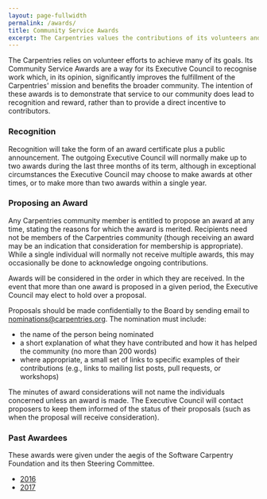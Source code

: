 ```yaml
---
layout: page-fullwidth
permalink: /awards/
title: Community Service Awards
excerpt: The Carpentries values the contributions of its volunteers and seeks to recognize outstanding effort 
---
```


The Carpentries relies on volunteer efforts to
achieve many of its goals. Its Community Service Awards are a way for
its Executive Council to recognise work which, in its opinion,
significantly improves the fulfillment of the Carpentries' mission and
benefits the broader community. The intention of these awards is to
demonstrate that service to our community does lead to recognition and
reward, rather than to provide a direct incentive to contributors.

### Recognition

Recognition will take the form of an award certificate plus a public
announcement.  The outgoing Executive Council will normally make up
to two awards during the last three months of its term, although in
exceptional circumstances the Executive Council may choose to make
awards at other times, or to make more than two awards within a single
year.

### Proposing an Award

Any Carpentries community member is entitled to propose an award at any time, stating
the reasons for which the award is merited.  Recipients need not be
members of the Carpentries community (though receiving an award may be an indication that
consideration for membership is appropriate).  While a single
individual will normally not receive multiple awards, this may
occasionally be done to acknowledge ongoing contributions.

Awards will be considered in the order in which they are received.  In
the event that more than one award is proposed in a given period, the
Executive Council may elect to hold over a proposal.

Proposals should be made confidentially to the Board by sending email to
[nominations@carpentries.org](mailto:nominations@carpentries.org).
The nomination must include:

*   the name of the person being nominated
*   a short explanation of what they have contributed
    and how it has helped the community
    (no more than 200 words)
*   where appropriate, a small set of links
    to specific examples of their contributions
    (e.g., links to mailing list posts, pull requests, or workshops)

The minutes of award considerations will not name the individuals
concerned unless an award is made. The Executive Council will contact
proposers to keep them informed of the status of their proposals (such
as when the proposal will receive consideration).

### Past Awardees 

These awards were given under the aegis of the Software Carpentry Foundation and its then Steering Committee.

* [2016](https://software-carpentry.org/blog/2016/12/community-service-awards.html)
* [2017](https://software-carpentry.org/blog/2017/12/csa-awarded.html)
